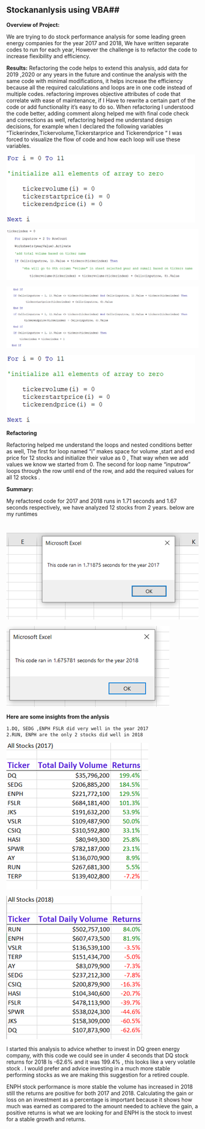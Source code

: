 ## Stockananlysis using VBA##

**Overview of Project:**

We are trying to do stock performance analysis for some leading green energy companies for the year 2017 and 2018, We have written separate codes to run for each year, However the challenge is to refactor the code to increase flexibility and efficiency.

**Results:**
Refactoring the code helps to extend this analysis, add data for 2019 ,2020 or any years in the future and continue the analysis with the same code with minimal modifications, it helps increase the efficiency because all the required calculations and loops are in one code instead of multiple codes. refactoring improves objective attributes of code that correlate with ease of maintenance, if I Have to rewrite a certain part of the code or add functionality it’s easy to do so.
When refactoring I understood the code better, adding comment along helped me with final code check and corrections as well, refactoring helped me understand design decisions, for example when I declared the following variables “Tickerindex,Tickervolume,Tickerstarprice and Tickerendprice “ I was forced to visualize the flow of code and how each loop will use these variables.

![code](images/loop1.PNG)

![code](images/variable2loop2.PNG)

![code](images/ifinloop.PNG)

![code](images/loop1.PNG)

**Refactoring**

Refactoring helped me understand the loops and nested conditions better as well, The first for loop named “i” makes space for volume ,start and end price for 12 stocks and initialize their value as 0 , That way when we add values we know we started from 0. The second for loop name “inputrow” loops through the row until end of the row, and add the required values for all 12 stocks .

**Summary:**

My refactored code for 2017 and 2018 runs in 1.71 seconds and 1.67 seconds respectively, we have analyzed 12 stocks from 2 years. below are my runtimes 

![code](images/runtime2017.PNG)

![code](images/runtime2018.PNG)

**Here are some insights from the anlysis**

    1.DQ, SEDG ,ENPH FSLR did very well in the year 2017
    2.RUN, ENPH are the only 2 stocks did well in 2018

![code](images/2017stocks.PNG) 

![code](images/2018stocks.PNG)

I started this analysis to advice whether to invest in DQ green energy company, with this code we could see in under 4 seconds that DQ stock returns for 2018 Is -62.6% and it was 199.4% , this looks like a very volatile stock . I would prefer and advice investing in a much more stable performing stocks as we are making this suggestion for a retired couple.

ENPH stock performance is more stable the volume has increased in 2018 still the returns are positive for both 2017 and 2018. Calculating the gain or loss on an investment as a percentage is important because it shows how much was earned as compared to the amount needed to achieve the gain, a positive returns is what we are looking for and ENPH is the stock to invest for a stable growth and returns.


